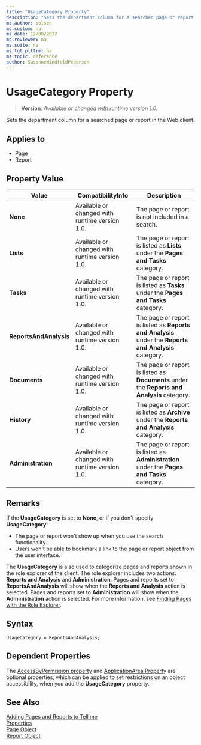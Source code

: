 ```yaml
---
title: "UsageCategory Property"
description: "Sets the department column for a searched page or report in the Web client."
ms.author: solsen
ms.custom: na
ms.date: 12/08/2022
ms.reviewer: na
ms.suite: na
ms.tgt_pltfrm: na
ms.topic: reference
author: SusanneWindfeldPedersen
---
```

[//]: # (START>DO_NOT_EDIT)
[//]: # (IMPORTANT:Do not edit any of the content between here and the END>DO_NOT_EDIT.)
[//]: # (Any modifications should be made in the .xml files in the ModernDev repo.)
# UsageCategory Property
> **Version**: _Available or changed with runtime version 1.0._

Sets the department column for a searched page or report in the Web client.

## Applies to
-   Page
-   Report

## Property Value

|Value|CompatibilityInfo|Description|
|-----------|-----------|---------------------------------------|
|**None**|Available or changed with runtime version 1.0.|The page or report is not included in a search.|
|**Lists**|Available or changed with runtime version 1.0.|The page or report is listed as **Lists** under the **Pages and Tasks** category.|
|**Tasks**|Available or changed with runtime version 1.0.|The page or report is listed as **Tasks** under the **Pages and Tasks** category.|
|**ReportsAndAnalysis**|Available or changed with runtime version 1.0.|The page or report is listed as **Reports and Analysis** under the **Reports and Analysis** category.|
|**Documents**|Available or changed with runtime version 1.0.|The page or report is listed as **Documents** under the **Reports and Analysis** category.|
|**History**|Available or changed with runtime version 1.0.|The page or report is listed as **Archive** under the **Reports and Analysis** category.|
|**Administration**|Available or changed with runtime version 1.0.|The page or report is listed as **Administration** under the **Pages and Tasks** category.|

[//]: # (IMPORTANT: END>DO_NOT_EDIT)


## Remarks

If the **UsageCategory** is set to **None**, or if you don't specify **UsageCategory**:

- The page or report won't show up when you use the search functionality.  
- Users won't be able to bookmark a link to the page or report object from the user interface.

The **UsageCategory** is also used to categorize pages and reports shown in the role explorer of the client. The role explorer includes two actions: **Reports and Analysis** and **Administration**. Pages and reports set to **ReportsAndAnalysis** will show when the **Reports and Analysis** action is selected. Pages and reports set to **Administration** will show when the **Administration** action is selected. For more information, see [Finding Pages with the Role Explorer](/dynamics365/business-central/ui-role-explorer).

## Syntax

```AL
UsageCategory = ReportsAndAnalysis;  
```

## Dependent Properties

The [AccessByPermission property](devenv-accessbypermission-property.md) and [ApplicationArea Property](devenv-applicationarea-property.md) are optional properties, which can be applied to set restrictions on an object accessibility, when you add the **UsageCategory** property. 

## See Also

[Adding Pages and Reports to Tell me](../devenv-al-menusuite-functionality.md)  
[Properties](devenv-properties.md)  
[Page Object](../devenv-page-object.md)  
[Report Object](../devenv-report-object.md)  
